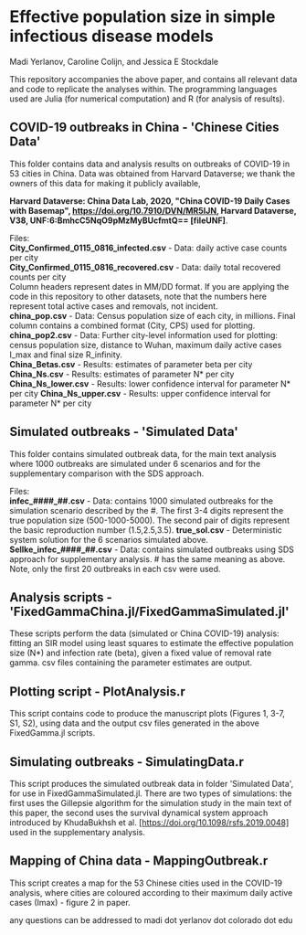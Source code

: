# Effective population size in simple infectious disease models

Madi Yerlanov, Caroline Colijn, and Jessica E Stockdale

This repository accompanies the above paper, and contains all relevant data and code to replicate the analyses within. The programming languages used are Julia (for numerical computation) and R (for analysis of results).

## COVID-19 outbreaks in China - 'Chinese Cities Data'

This folder contains data and analysis results on outbreaks of COVID-19 in 53 cities in China. Data was obtained from Harvard Dataverse; we thank the owners of this data for making it publicly available, 

**Harvard Dataverse: China Data Lab, 2020, "China COVID-19 Daily Cases with Basemap", https://doi.org/10.7910/DVN/MR5IJN, Harvard Dataverse, V38, UNF:6:BmhcC5NqO9pMzMyBUcfmtQ== [fileUNF]**.  

Files:  
**City_Confirmed_0115_0816_infected.csv**  - Data: daily active case counts per city  
**City_Confirmed_0115_0816_recovered.csv** - Data: daily total recovered counts per city   
Column headers represent dates in MM/DD format. If you are applying the code in this repository to other datasets, note that the numbers here represent total active cases and removals, not incident.  
**china_pop.csv** - Data: Census population size of each city, in millions. Final column contains a combined format (City, CPS) used for plotting.  
**china_pop2.csv** - Data: Further city-level information used for plotting: census population size, distance to Wuhan, maximum daily active cases I_max and final size R_infinity.  
**China_Betas.csv** - Results: estimates of parameter beta per city
**China_Ns.csv** - Results: estimates of parameter N* per city
**China_Ns_lower.csv** - Results: lower confidence interval for parameter N* per city
**China_Ns_upper.csv** - Results: upper confidence interval for parameter N* per city

## Simulated outbreaks - 'Simulated Data'

This folder contains simulated outbreak data, for the main text analysis where 1000 outbreaks are simulated under 6 scenarios and for the supplementary comparison with the SDS approach. 

Files:  
**infec_####_##.csv** - Data: contains 1000 simulated outbreaks for the simulation scenario described by the #. The first 3-4 digits represent the true population size (500-1000-5000). The second pair of digits represent the basic reproduction number (1.5,2.5,3.5).
**true_sol.csv** - Deterministic system solution for the 6 scenarios simulated above.
**Sellke_infec_####_##.csv** -  Data: contains simulated outbreaks using SDS approach for supplementary analysis. # has the same meaning as above. Note, only the first 20 outbreaks in each csv were used.

## Analysis scripts - 'FixedGammaChina.jl/FixedGammaSimulated.jl'
These scripts perform the data (simulated or China COVID-19) analysis: fitting an SIR model using least squares to estimate the effective population size (N*) and infection rate (beta), given a fixed value of removal rate gamma. csv files containing the parameter estimates are output. 

## Plotting script - PlotAnalysis.r 
This script contains code to produce the manuscript plots (Figures 1, 3-7, S1, S2), using data and the output csv files generated in the above FixedGamma.jl scripts. 

## Simulating outbreaks - SimulatingData.r 
This script produces the simulated outbreak data in folder 'Simulated Data', for use in FixedGammaSimulated.jl. There are two types of simulations: the first uses the Gillepsie algorithm for the simulation study in the main text of this paper, the second uses the survival dynamical system approach introduced by KhudaBukhsh et al. [https://doi.org/10.1098/rsfs.2019.0048] used in the supplementary analysis.

## Mapping of China data - MappingOutbreak.r
This script creates a map for the 53 Chinese cities used in the COVID-19 analysis, where cities are coloured according to their maximum daily active cases (Imax) - figure 2 in paper.

any questions can be addressed to madi dot yerlanov dot colorado dot edu

